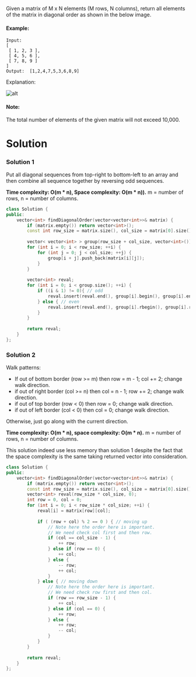 Given a matrix of M x N elements (M rows, N columns), return all elements of the matrix in diagonal order as shown in the below image.

#### Example:

```
Input:
[
 [ 1, 2, 3 ],
 [ 4, 5, 6 ],
 [ 7, 8, 9 ]
]
Output:  [1,2,4,7,5,3,6,8,9]

```

Explanation:

![alt](https://leetcode.com/static/images/problemset/diagonal_traverse.png)


#### Note:  
The total number of elements of the given matrix will not exceed 10,000.


# Solution

### Solution 1

Put all diagonal sequences from top-right to bottom-left to an array and then combine all sequence together by reversing odd sequences.

__Time complexity: O(m * n), Space complexity: O(m * n)).__ m = number of rows, n = number of columns.

```cpp
class Solution {
public:
    vector<int> findDiagonalOrder(vector<vector<int>>& matrix) {
        if (matrix.empty()) return vector<int>();
        const int row_size = matrix.size(), col_size = matrix[0].size();
        
        vector< vector<int> > group(row_size + col_size, vector<int>());
        for (int i = 0; i < row_size; ++i) {
            for (int j = 0; j < col_size; ++j) {
                group[i + j].push_back(matrix[i][j]);
            }
        }
        
        vector<int> reval;
        for (int i = 0; i < group.size(); ++i) {
            if ((i & 1) != 0){ // odd 
                reval.insert(reval.end(), group[i].begin(), group[i].end());
            } else { // even
                reval.insert(reval.end(), group[i].rbegin(), group[i].rend());
            }
        }
        
        return reval;
    }
};
```

### Solution 2

Walk patterns:

* If out of bottom border (row >= m) then row = m - 1; col += 2; change walk direction.
* if out of right border (col >= n) then col = n - 1; row += 2; change walk direction.
* if out of top border (row < 0) then row = 0; change walk direction.
* if out of left border (col < 0) then col = 0; change walk direction.

Otherwise, just go along with the current direction.

__Time complexity: O(m * n), space complexity: O(m * n).__ m = number of rows, n = number of columns. 

This solution indeed use less memory than solution 1 despite the fact that the space complexity is the same taking returned vector into consideration.


```cpp
class Solution {
public:
    vector<int> findDiagonalOrder(vector<vector<int>>& matrix) {
        if (matrix.empty()) return vector<int>();
        const int row_size = matrix.size(), col_size = matrix[0].size();
        vector<int> reval(row_size * col_size, 0);
        int row = 0, col = 0;
        for (int i = 0; i < row_size * col_size; ++i) {
            reval[i] = matrix[row][col];
            
            if ( (row + col) % 2 == 0 ) { // moving up
                // Note here the order here is important.
                // We need check col first and then row.
                if (col == col_size - 1) {
                    ++ row;
                } else if (row == 0) {
                    ++ col;
                } else {
                    -- row;
                    ++ col;
                }
            } else { // moving down
                // Note here the order here is important.
                // We need check row first and then col.
                if (row == row_size - 1) {
                    ++ col;
                } else if (col == 0) {
                    ++ row;
                } else {
                    ++ row;
                    -- col;
                }
            }   
        }
        
        return reval;
    }
};
```

